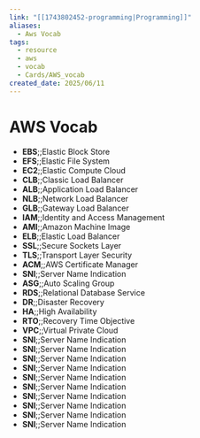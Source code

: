 ```yaml
---
link: "[[1743802452-programming|Programming]]"
aliases:
  - Aws Vocab
tags:
  - resource
  - aws
  - vocab
  - Cards/AWS_vocab
created_date: 2025/06/11
---
```

# AWS Vocab
- **EBS**;;Elastic Block Store
- **EFS**;;Elastic File System
- **EC2**;;Elastic Compute Cloud
- **CLB**;;Classic Load Balancer
- **ALB**;;Application Load Balancer
- **NLB**;;Network Load Balancer
- **GLB**;;Gateway Load Balancer
- **IAM**;;Identity and Access Management
- **AMI**;;Amazon Machine Image
- **ELB**;;Elastic Load Balancer
- **SSL**;;Secure Sockets Layer
- **TLS**;;Transport Layer Security
- **ACM**;;AWS Certificate Manager
- **SNI**;;Server Name Indication
- **ASG**;;Auto Scaling Group
- **RDS**;;Relational Database Service
- **DR**;;Disaster Recovery
- **HA**;;High Availability
- **RTO**;;Recovery Time Objective
- **VPC**;;Virtual Private Cloud
- **SNI**;;Server Name Indication
- **SNI**;;Server Name Indication
- **SNI**;;Server Name Indication
- **SNI**;;Server Name Indication
- **SNI**;;Server Name Indication
- **SNI**;;Server Name Indication
- **SNI**;;Server Name Indication
- **SNI**;;Server Name Indication
- **SNI**;;Server Name Indication
- **SNI**;;Server Name Indication
